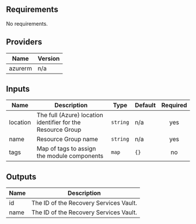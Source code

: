 ## Requirements

No requirements.

## Providers

| Name | Version |
|------|---------|
| azurerm | n/a |

## Inputs

| Name | Description | Type | Default | Required |
|------|-------------|------|---------|:--------:|
| location | The full (Azure) location identifier for the Resource Group | `string` | n/a | yes |
| name | Resource Group name | `string` | n/a | yes |
| tags | Map of tags to assign the module components | `map` | `{}` | no |

## Outputs

| Name | Description |
|------|-------------|
| id | The ID of the Recovery Services Vault. |
| name | The ID of the Recovery Services Vault. |
